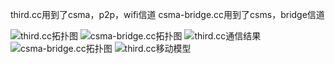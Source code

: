 third.cc用到了csma，p2p，wifi信道
csma-bridge.cc用到了csms，bridge信道

![third.cc拓扑图](http://ww4.sinaimg.cn/mw690/d81ffbbdgw1f4zdzm4o61j20ib07swh9.jpg)
![csma-bridge.cc拓扑图](http://ww1.sinaimg.cn/mw690/d81ffbbdgw1f4zdzmyc7mj209105kdgm.jpg)
![third.cc通信结果](http://ww4.sinaimg.cn/mw690/d81ffbbdgw1f4zdznx47yj20k70d5mzq.jpg)
![csma-bridge.cc拓扑图](http://ww4.sinaimg.cn/mw690/d81ffbbdgw1f4zdznx47yj20k70d5mzq.jpg)
![third.cc移动模型](http://ww3.sinaimg.cn/mw690/d81ffbbdgw1f4zdzp8ymwj20jt0c8dop.jpg)

